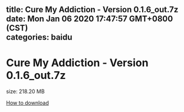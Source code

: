 
title: Cure My Addiction - Version 0.1.6_out.7z
date: Mon Jan 06 2020 17:47:57 GMT+0800 (CST)    
categories: baidu
---

# Cure My Addiction - Version 0.1.6_out.7z
size: 218.20 MB
 
 

[How to download](https://bpcam.bemobtrk.com/go/2ceec3aa-1ca2-46d6-b9ff-aaa5c184517c?jno=4236)